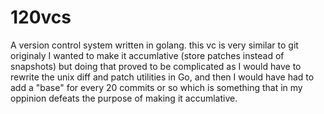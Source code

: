 # 120vcs
A version control system written in golang. this vc is very similar to git
originaly I wanted to make it accumlative (store patches instead of snapshots)
but doing that proved to be complicated as I would have to rewrite the unix
diff and patch utilities in Go, and then I would have had to add a "base"
for every 20 commits or so which is something that in my oppinion defeats the
purpose of making it accumlative.
